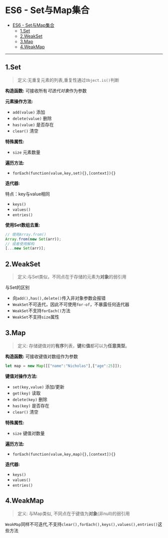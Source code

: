 # ES6 - Set与Map集合

- [ES6 - Set与Map集合](#es6---set%E4%B8%8Emap%E9%9B%86%E5%90%88)
    - [1.Set](#1set)
    - [2.WeakSet](#2weakset)
    - [3.Map](#3map)
    - [4.WeakMap](#4weakmap)

---

## 1.Set

>定义:无重复元素的列表,重复性通过`Object.is()`判断

**构造函数:**
可接收所有*可迭代对象*作为参数

**元素操作方法:**

- `add(value)` 添加
- `delete(value)` 删除
- `has(value)` 是否存在
- `clear()` 清空

**特殊属性:**

- `size` 元素数量

**遍历方法:**

- `forEach(function(value,key,set){},[context]){}`

**迭代器:**

特点：key与value相同

- `keys()`
- `values()`
- `entries()`

**使用Set数组去重:**

```javascript
// 使用Array.from()
Array.from(new Set(arr));
// 或者使用解构
[...new Set(arr)];
```

## 2.WeakSet

> 定义:与Set类似，不同点在于存储的元素为**对象**的弱引用

与Set的区别

- 向`add(),has(),delete()`传入非对象参数会报错
- `WeakSet`不可迭代，因此不可使用`for-of`，不暴露任何迭代器
- `WeakSet`不支持`forEach()`方法
- `WeakSet`不支持`size`属性

## 3.Map

> 定义: 存储键值对的**有序**列表，**键**和**值**都可以为**任意类型**。

**构造函数:**
可接收键值对数组作为参数

```javascript
let map = new Map([["name":"Nicholas"],["age":25]]);
```

**键值对操作方法:**

- `set(key,value)` 添加/更新
- `get(key)` 读取
- `delete(key)` 删除
- `has(key)` 是否存在
- `clear()` 清空

**特殊属性:**

- `size` 键值对数量

**遍历方法:**

- `forEach(function(value,key,map){},[context]){}`

**迭代器:**

- `keys()`
- `values()`
- `entries()`

## 4.WeakMap

> 定义: 与Map类似, 不同点在于键值为**对象**(非null)的弱引用

`WeakMap`同样不可迭代,不支持`clear(),forEach(),keys(),values(),entries()`这些方法